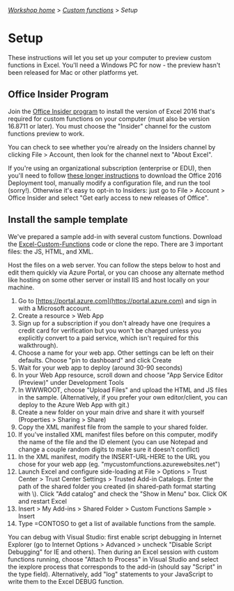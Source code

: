 _[Workshop home](../index.md)_  >  _[Custom functions](index.md)_ > _Setup_


# Setup

These instructions will let you set up your computer to preview custom functions in Excel. You'll need a Windows PC for now - the preview hasn't been released for Mac or other platforms yet.

## Office Insider Program
Join the [Office Insider program](https://products.office.com/en-us/office-insider?tab=Windows-Desktop) to install the version of Excel 2016 that's required for custom functions on your computer (must also be version 16.8711 or later). You must choose the "Insider" channel for the custom functions preview to work.

You can check to see whether you're already on the Insiders channel by clicking File > Account, then look for the channel next to "About Excel".

If you're using an organizational subscription (enterprise or EDU), then you'll need to follow [these longer instructions](https://support.office.com/en-us/article/how-office-365-commercial-customers-can-get-early-access-to-new-office-2016-features-4dd8ba40-73c0-4468-b778-c7b744d03ead?ui=en-US&rs=en-US&ad=US) to download the Office 2016 Deployment tool, manually modify a configuration file, and run the tool (sorry!). Otherwise it's easy to opt-in to Insiders: just go to File > Account > Office Insider and select "Get early access to new releases of Office".

## Install the sample template

We've prepared a sample add-in with several custom functions. Download the [Excel-Custom-Functions](https://github.com/saunders77/Excel-Custom-Functions) code or clone the repo. There are 3 important files: the JS, HTML, and XML.

Host the files on a web server. You can follow the steps below to host and edit them quickly via Azure Portal, or you can choose any alternate method like hosting on some other server or install IIS and host locally on your machine.
  1. Go to [https://portal.azure.com](https://portal.azure.com) and sign in with a Microsoft account.
  2. Create a resource > Web App
  3. Sign up for a subscription if you don't already have one (requires a credit card for verification but you won't be charged unless you explicitly convert to a paid service, which isn't required for this walkthrough).
  4. Choose a name for your web app. Other settings can be left on their defaults. Choose "pin to dashboard" and click Create
  5. Wait for your web app to deploy (around 30-90 seconds)
  6. In your Web App resource, scroll down and choose "App Service Editor (Preview)" under Development Tools
  7. In WWWROOT, choose "Upload Files" and upload the HTML and JS files in the sample. (Alternatively, if you prefer your own editor/client, you can deploy to the Azure Web App with git.)
  8. Create a new folder on your main drive and share it with yourself (Properties > Sharing > Share)
  9. Copy the XML manifest file from the sample to your shared folder.
  10. If you've installed XML manifest files before on this computer, modify the name of the file and the ID element (you can use Notepad and change a couple random digits to make sure it doesn't conflict)
  11. In the XML manifest, modify the INSERT-URL-HERE to the URL you chose for your web app (eg. "mycustomfunctions.azurewebsites.net")
  12. Launch Excel and configure side-loading at File > Options > Trust Center > Trust Center Settings > Trusted Add-in Catalogs. Enter the path of the shared folder you created (in shared-path format starting with \\). Click "Add catalog" and check the "Show in Menu" box. Click OK and restart Excel
  13. Insert > My Add-ins > Shared Folder > Custom Functions Sample > Insert
  14. Type =CONTOSO to get a list of available functions from the sample.

You can debug with Visual Studio: first enable script debugging in Internet Explorer (go to Internet Options > Advanced > uncheck "Disable Script Debugging" for IE and others). Then during an Excel session with custom functions running, choose "Attach to Process" in Visual Studio and select the iexplore process that corresponds to the add-in (should say "Script" in the type field). Alternatively, add "log" statements to your JavaScript to write them to the Excel DEBUG function. 



